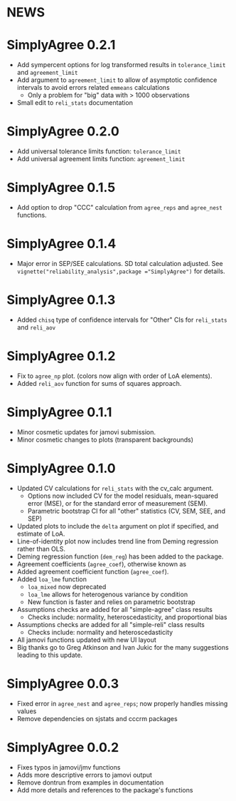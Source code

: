 # NEWS

# SimplyAgree 0.2.1

- Add sympercent options for log transformed results in `tolerance_limit` and `agreement_limit`
- Add argument to `agreement_limit` to allow of asymptotic confidence intervals to avoid errors related `emmeans` calculations
  - Only a problem for "big" data with > 1000 observations
- Small edit to `reli_stats` documentation

# SimplyAgree 0.2.0

- Add universal tolerance limits function: `tolerance_limit`
- Add universal agreement limits function: `agreement_limit`

# SimplyAgree 0.1.5

- Add option to drop "CCC" calculation from `agree_reps` and `agree_nest` functions.

# SimplyAgree 0.1.4

- Major error in SEP/SEE calculations. SD total calculation adjusted. See `vignette("reliability_analysis",package ="SimplyAgree")` for details.

# SimplyAgree 0.1.3

- Added `chisq` type of confidence intervals for "Other" CIs for `reli_stats` and `reli_aov`

# SimplyAgree 0.1.2
- Fix to `agree_np` plot. (colors now align with order of LoA elements).
- Added `reli_aov` function for sums of squares approach.

# SimplyAgree 0.1.1

- Minor cosmetic updates for jamovi submission.
- Minor cosmetic changes to plots (transparent backgrounds)

# SimplyAgree 0.1.0

- Updated CV calculations for `reli_stats` with the cv_calc argument.
  - Options now included CV for the model residuals, mean-squared error (MSE), or for the standard error of measurement (SEM).
  - Parametric bootstrap CI for all "other" statistics (CV, SEM, SEE, and SEP)
- Updated plots to include the `delta` argument on plot if specified, and estimate of LoA.
- Line-of-identity plot now includes trend line from Deming regression rather than OLS.
- Deming regression function (`dem_reg`) has been added to the package.
- Agreement coefficients (`agree_coef`), otherwise known as 
- Added agreement coefficient function (`agree_coef`).
- Added `loa_lme` function
  - `loa_mixed` now deprecated
  - `loa_lme` allows for heterogenous variance by condition
  - New function is faster and relies on parametric bootstrap
- Assumptions checks are added for all "simple-agree" class results
  - Checks include: normality, heteroscedasticity, and proportional bias
- Assumptions checks are added for all "simple-reli" class results
  - Checks include: normality and heteroscedasticity
- All jamovi functions updated with new UI layout
- Big thanks go to Greg Atkinson and Ivan Jukic for the many suggestions leading to this update.


# SimplyAgree 0.0.3
- Fixed error in `agree_nest` and `agree_reps`; now properly handles missing values
- Remove dependencies on sjstats and cccrm packages

# SimplyAgree 0.0.2
- Fixes typos in jamovi/jmv functions
- Adds more descriptive errors to jamovi output
- Remove dontrun from examples in documentation
- Add more details and references to the package's functions
